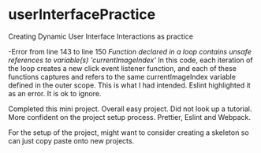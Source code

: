 # userInterfacePractice
Creating Dynamic User Interface Interactions as practice

-Error from line 143 to line 150
 *Function declared in a loop contains unsafe references to variable(s) 'currentImageIndex'*
 In this code, each iteration of the loop creates a new click event listener function, and each of these functions captures and refers to the same currentImageIndex variable defined in the outer scope. This is what I had intended. Eslint highlighted it as an error.
 It is ok to ignore.


 Completed this mini project. Overall easy project.
 Did not look up a tutorial.
 More confident on the project setup process. Prettier, Eslint and Webpack.

 For the setup of the project, might want to consider creating a skeleton so can just copy paste onto new projects.

 

